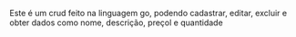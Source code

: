 Este é um crud feito na linguagem go, podendo cadastrar, editar, excluir e obter dados como nome, descrição, preçol e quantidade
